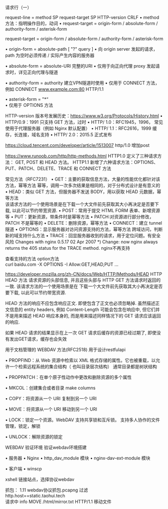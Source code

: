 请求行（一）

request-line = method SP request-target SP HTTP-version CRLF
 • method 方法：指明操作目的，动词
 • request-target = origin-form / absolute-form / authority-form / asterisk-form
 
 
request-target = origin-form / absolute-form / authority-form / asterisk-form

• origin-form = absolute-path [ "?" query ]
   • 向 origin server 发起的请求，path 为空时必须传递 /    实际产生内容的服务器

• absolute-form = absolute-URI    完整的URI
   • 仅用于向正向代理 proxy 发起请求时，详见正向代理与隧道

• authority-form = authority   建立VPN隧道时使用
   • 仅用于 CONNECT 方法，例如 CONNECT www.example.com:80 HTTP/1.1

• asterisk-form = "*“   
  • 仅用于 OPTIONS 方法 
  
  
  
  
HTTP-version 版本号发展历史：https://www.w3.org/Protocols/History.html
• HTTP/0.9：1991 只支持 GET 方法，过时
• HTTP/ 1.0：RFC1945，1996， 常见使用于代理服务器（例如 Nginx 默认配置）
• HTTP/ 1.1：RFC2616，1999    缓存，长连接，域名支持
• HTTP/ 2.0：2015.5 正式发布   



https://cloud.tencent.com/developer/article/1513007
http/1.0 增加post

https://www.runoob.com/http/http-methods.html
HTTP1.0 定义了三种请求方法： GET, POST 和 HEAD 方法。
HTTP1.1 新增了六种请求方法：OPTIONS、PUT、PATCH、DELETE、TRACE 和 CONNECT 方法


常见方法（RFC7231）
• GET：主要的获取信息方法，大量的性能优化都针对该方法，幂等方法    幂等，调用一次多次结果是相同的，对于分布式设计是有意义的
• HEAD：类似 GET 方法，但服务器不发送 BODY，用以获取 HEAD 元数据，幂等方法    
   该请求方法的一个使用场景是在下载一个大文件前先获取其大小再决定是否要下载, 以此可以节约带宽资源.
• POST：常用于提交 HTML FORM 表单、新增资源等
• PUT：更新资源，带条件时是幂等方法
• PATCH:对资源进行部分修改，PATCH 不是幂等的
• DELETE：删除资源，幂等方法
• CONNECT：建立 tunnel 隧道
• OPTIONS：显示服务器对访问资源支持的方法，幂等方法   跨域访问，判断新的域支持什么方法
• TRACE：回显服务器收到的请求，用于定位问题。有安全风险 Changes with nginx 0.5.17 02 Apr 2007 *) Change: 
       now nginx always returns the 405 status for the TRACE method.
       nginx不再支持
 
查看支持的方法 option方法     
curl baidu.com -X OPTIONS -I
Allow:GET,HEAD,PUT ...  


https://developer.mozilla.org/zh-CN/docs/Web/HTTP/Methods/HEAD
HTTP HEAD 方法 请求资源的头部信息, 并且这些头部与 HTTP GET 方法请求时返回的一致. 该请求方法的一个使用场景是在
  下载一个大文件前先获取其大小再决定是否要下载, 以此可以节约带宽资源.

HEAD 方法的响应不应包含响应正文. 即使包含了正文也必须忽略掉. 虽然描述正文信息的 entity headers, 例如 Content-Length 可能会包含在响应中,
  但它们并不是用来描述 HEAD 响应本身的, 而是用来描述同样情况下的 GET 请求应该返回的响应.

如果 HEAD 请求的结果显示在上一次 GET 请求后缓存的资源已经过期了, 即使没有发出GET请求，缓存也会失效




用于文档管理的 WEBDAV 方法(RFC2518)  用于设计restfulapi   

• PROPFIND：从 Web 资源中检索以 XML 格式存储的属性。它也被重载，以允 许一个检索远程系统的集合结构（
    也叫目录层次结构）      通常目录都是树状结构

• PROPPATCH：在单个原子性动作中更改和删除资源的多个属性

• MKCOL：创建集合或者目录      make  columns

• COPY：将资源从一个 URI 复制到另一个 URI

• MOVE：将资源从一个 URI 移动到另一个 URI

• LOCK：锁定一个资源。WebDAV 支持共享锁和互斥锁。    支持多人协作的文件管理，锁定，解锁

• UNLOCK：解除资源的锁定     



WEBDAV 验证环境    验证webdav环境搭建

• 服务器
  • Nginx
  • http_dav_module 模块
  • nginx-dav-ext-module 模块

• 客户端
  • winscp
  
  xshell 链接站点，选择协议webdav
  

抓包：
1.11 webdav协议抓包.pcapng 过滤  
http.host==static.taohui.tech  
请求中 info
   MOVE /html/mirror.txt HTTP/1.1 移动文件